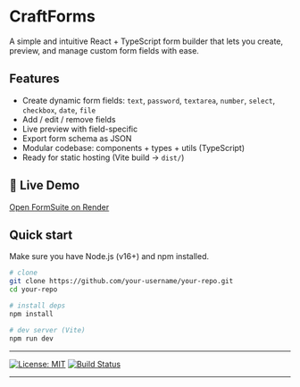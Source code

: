 # CraftForms
A simple and intuitive React + TypeScript form builder that lets you create, preview, and manage custom form fields with ease.

## Features

- Create dynamic form fields: `text`, `password`, `textarea`, `number`, `select`, `checkbox`, `date`, `file`
- Add / edit / remove fields
- Live preview with field-specific
- Export form schema as JSON
- Modular codebase: components + types + utils (TypeScript)
- Ready for static hosting (Vite build → `dist/`)

## 🔗 Live Demo
[Open FormSuite on Render](https://craftforms.onrender.com)


## Quick start

Make sure you have Node.js (v16+) and npm installed.

```bash
# clone
git clone https://github.com/your-username/your-repo.git
cd your-repo

# install deps
npm install

# dev server (Vite)
npm run dev
```

---

[![License: MIT](https://img.shields.io/badge/License-MIT-blue.svg)](#license) [![Build Status](https://img.shields.io/badge/build-passing-brightgreen.svg)](#)
 
---
